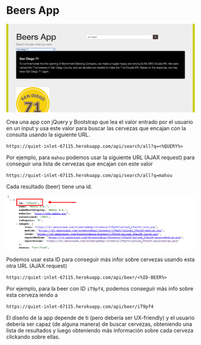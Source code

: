 <h1>Beers App</h1>

<img src="https://github.com/jovihu10/skylab_bootcamp2017/blob/master/COURSE/week3/jquery/beers-app/img/screen.jpg">

Crea una app con jQuery y Bootstrap que lea el valor entrado por el usuario en un input y usa este valor para buscar las cervezas que encajan con la consulta usando la siguiente URL.

```
https://quiet-inlet-67115.herokuapp.com/api/search/all?q=<%QUERY%>
```

Por ejemplo, para `mahou` podemos usar la siguiente URL (AJAX request) para conseguir una lista de cervezas que encajan con este valor

```
https://quiet-inlet-67115.herokuapp.com/api/search/all?q=mahou
```

Cada resultado (beer) tiene una id.

<img src="https://github.com/jovihu10/skylab_bootcamp2017/blob/master/COURSE/week3/jquery/beers-app/img/json-beers.png">

Podemos usar esta ID para conseguir más infor sobre cervezas usando esta otra URL (AJAX request)

```
https://quiet-inlet-67115.herokuapp.com/api/beer/<%ID-BEER%>
```

Por ejemplo, para la beer con ID `iT9pf4`, podemos conseguir más info sobre esta cerveza iendo a 

```
https://quiet-inlet-67115.herokuapp.com/api/beer/iT9pf4
```

El diseño de la app depende de ti (pero debería ser UX-friendly) y el usuario debería ser capaz (de alguna manera) de buscar cervezas, obteniendo una lista de resultados y luego obteniendo más información sobre cada cerveza clickando sobre ellas. 
